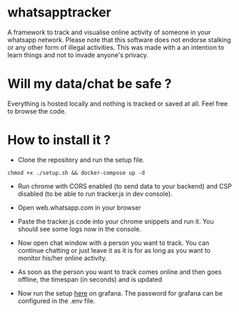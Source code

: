 # whatsapptracker
A framework to track and visualise online activity of someone in your whatsapp network. Please note that
this software does not endorse stalking or any other form of illegal activities. This was made with a an intention to learn things and not to invade anyone's privacy.

# Will my data/chat be safe ?

Everything is hosted locally and nothing is tracked or saved at all. Feel free to browse the code.

# How to install it ?

- Clone the repository and run the setup file.

`chmod +x ./setup.sh && docker-compose up -d`

- Run chrome with CORS enabled (to send data to your backend) and CSP disabled (to be able to run tracker.js in dev console).

- Open web.whatsapp.com in your browser

- Paste the tracker.js code into your chrome snippets and run it. You should see some logs now in the console.

- Now open chat window with a person you want to track. You can continue chatting or just leave it as it is for as long
as you want to monitor his/her online activity.

- As soon as the person you want to track comes online and then goes offline, the timespan (in seconds) and is updated

- Now run the setup
[here](http://localhost:3000) on grafana. The password for grafana can be
configured in the .env file.
